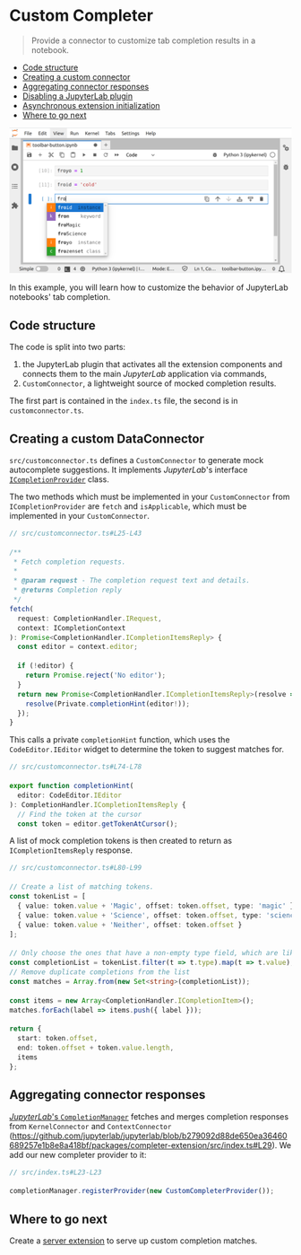 # Custom Completer

> Provide a connector to customize tab completion results in a notebook.

- [Code structure](#code-structure)
- [Creating a custom connector](#creating-a-custom-connector)
- [Aggregating connector responses](#aggregating-connector-responses)
- [Disabling a JupyterLab plugin](#disabling-a-jupyterlab-plugin)
- [Asynchronous extension initialization](#asynchronous-extension-initialization)
- [Where to go next](#where-to-go-next)

![Custom completion](preview.png)

In this example, you will learn how to customize the behavior of JupyterLab notebooks' tab completion.

## Code structure

The code is split into two parts:

1.  the JupyterLab plugin that activates all the extension components and connects
    them to the main _JupyterLab_ application via commands,
2.  `CustomConnector`, a lightweight source of mocked completion results.

The first part is contained in the `index.ts` file, the second is in `customconnector.ts`.

## Creating a custom DataConnector

`src/customconnector.ts` defines a `CustomConnector` to generate mock autocomplete suggestions. It implements _JupyterLab_'s interface [`ICompletionProvider`](https://github.com/jupyterlab/jupyterlab/blob/b279092d88de650ea36460689257e1b8e8a418bf/packages/completer/src/tokens.ts#L44) class.

The two methods which must be implemented in your `CustomConnector` from `ICompletionProvider` are `fetch` and `isApplicable`, which must be implemented in your `CustomConnector`.

```ts
// src/customconnector.ts#L25-L43

/**
 * Fetch completion requests.
 *
 * @param request - The completion request text and details.
 * @returns Completion reply
 */
fetch(
  request: CompletionHandler.IRequest,
  context: ICompletionContext
): Promise<CompletionHandler.ICompletionItemsReply> {
  const editor = context.editor;

  if (!editor) {
    return Promise.reject('No editor');
  }
  return new Promise<CompletionHandler.ICompletionItemsReply>(resolve => {
    resolve(Private.completionHint(editor!));
  });
}
```

This calls a private `completionHint` function, which uses the `CodeEditor.IEditor` widget to determine the token to suggest matches for.

```ts
// src/customconnector.ts#L74-L78

export function completionHint(
  editor: CodeEditor.IEditor
): CompletionHandler.ICompletionItemsReply {
  // Find the token at the cursor
  const token = editor.getTokenAtCursor();
```

A list of mock completion tokens is then created to return as `ICompletionItemsReply` response.

<!-- prettier-ignore-start -->
```ts
// src/customconnector.ts#L80-L99

// Create a list of matching tokens.
const tokenList = [
  { value: token.value + 'Magic', offset: token.offset, type: 'magic' },
  { value: token.value + 'Science', offset: token.offset, type: 'science' },
  { value: token.value + 'Neither', offset: token.offset }
];

// Only choose the ones that have a non-empty type field, which are likely to be of interest.
const completionList = tokenList.filter(t => t.type).map(t => t.value);
// Remove duplicate completions from the list
const matches = Array.from(new Set<string>(completionList));

const items = new Array<CompletionHandler.ICompletionItem>();
matches.forEach(label => items.push({ label }));

return {
  start: token.offset,
  end: token.offset + token.value.length,
  items
};
```
<!-- prettier-ignore-end -->

## Aggregating connector responses

[_JupyterLab_'s `CompletionManager`](https://github.com/jupyterlab/jupyterlab/blob/master/packages/completer/src/manager.ts) fetches and merges completion responses from `KernelConnector` and `ContextConnector` (https://github.com/jupyterlab/jupyterlab/blob/b279092d88de650ea36460689257e1b8e8a418bf/packages/completer-extension/src/index.ts#L29).
We add our new completer provider to it:

```ts
// src/index.ts#L23-L23

completionManager.registerProvider(new CustomCompleterProvider());
```

## Where to go next

Create a [server extension](../server-extension) to serve up custom completion matches.
